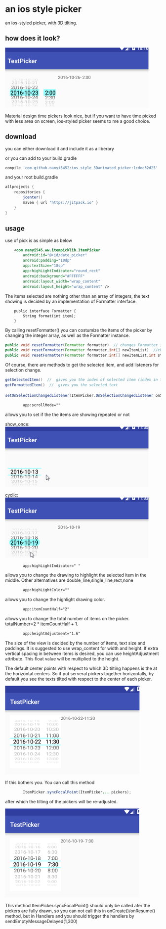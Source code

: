 # an ios style picker
an ios-styled picker, with 3D tilting. 


how does it look?
--------
![](https://github.com/nanyi5452/ios_style_3Danimated_picker/blob/master/files/general_look.gif)

Material design time pickers look nice, but if you want to have time picked with less area on screen, ios-styled picker seems to me a good choice.



download 
--------
you can either download it and include it as a liberary

or you can add to your build.gradle
```groovy
compile 'com.github.nanyi5452:ios_style_3Danimated_picker:1cdec32d25'
```
and your root build.gradle
```groovy
allprojects {
    repositories {
        jcenter()
        maven { url "https://jitpack.io" }
    }
}
```




usage
--------
use of pick is as simple as below

```xml
    <com.nanyi545.ww.itempicklib.ItemPicker
        android:id="@+id/date_picker"
        android:padding="10dp"
        app:textSize="18sp"
        app:highLightIndicator="round_rect"
        android:background="#FFFFFF"
        android:layout_width="wrap_content"
        android:layout_height="wrap_content" />
```


The items selected are nothing other than an array of integers, the text showing is decided by an implementation of Formatter interface. 
```
    public interface Formatter {
        String format(int item);
    }
```




By calling resetFormatter() you can costumize the items of the picker by changing the integer array, as well as the Formatter instance. 

```java
public void resetFormatter(Formatter formatter)  // changes Formatter instance only.
public void resetFormatter(Formatter formatter,int[] newItemList)  //changes both Formatter and the int array.
public void resetFormatter(Formatter formatter,int[] newItemList,int startIndex)   //   you can specify initial item you want to select.
```



Of course, there are methods to get the selected item, and add listeners for selection change. 
```java
getSelectedItem()  //  gives you the index of selected item (index in the integer array)
getFormattedItem()  //  gives you the selected text 

setOnSelectionChangedListener(ItemPicker.OnSelectionChangedListener onSelectionChangedListener)  
```




```xml
        app:scrollMode=""    
```
allows you to set if the the items are showing repeated or not

show_once:                                                                            
![](https://github.com/nanyi5452/ios_style_3Danimated_picker/blob/master/files/once.gif)


cyclic:                                                                     
![](https://github.com/nanyi5452/ios_style_3Danimated_picker/blob/master/files/cyclic.gif)






```xml
        app:highLightIndicator=" "
```
allows you to change the drawing to highlight the selected item in the middle. Other alternatives are double_line,single_line,rect,none
```xml
        app:highLightColor=""
```
allows you to change the highlight drawing color.




```xml
        app:itemCountHalf="2"
```
allows you to change the total number of items on the picker. totalNumber=2 * itemCountHalf + 1.   



```xml
        app:heightAdjustment="1.6"
```
The size of the view is decided by the number of items, text size and paddings. It is suggested to use wrap_content for width and height. If extra vertical spacing in between items is desired, you can use heightAdjustment attribute. This float value will be multiplied to the height.




The default center points with respect to which 3D tilting happens is the at the horizontal centers. So if put serveral pickers together horizontally, by default you see the texts tilted with respect to the center of each picker.

![](https://github.com/nanyi5452/ios_style_3Danimated_picker/blob/master/files/unfocused.png)

If this bothers you. You can call this method

```java
        ItemPicker.syncFocalPoint(ItemPicker... pickers);
```

after which the tilting of the pickers will be re-adjusted.  

![](https://github.com/nanyi5452/ios_style_3Danimated_picker/blob/master/files/focused.png)


This method ItemPicker.syncFocalPoint() should only be called afer the pickers are fully drawn, so you can not call this in onCreate()/onResume() method, but in Handlers and you should trigger the handlers by sendEmptyMessageDelayed(1,300)   
